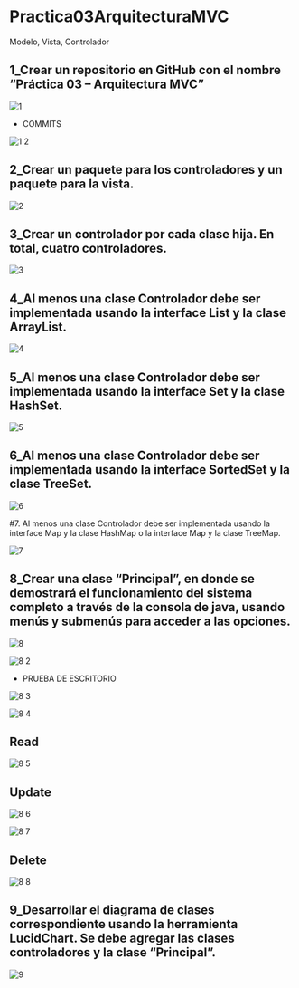 # Practica03ArquitecturaMVC

Modelo, Vista, Controlador

1_Crear un repositorio en GitHub con el nombre “Práctica 03 – Arquitectura MVC”
-----------------------------------------------------------------------------------

![1](https://user-images.githubusercontent.com/49045265/56741712-ffdcca00-6738-11e9-8838-015ff64bd83d.png)

* COMMITS

![1 2](https://user-images.githubusercontent.com/49045265/56741899-58ac6280-6739-11e9-86b1-f874400feb59.png)

2_Crear un paquete para los controladores y un paquete para la vista.
------------------------------------------------------------------------

![2](https://user-images.githubusercontent.com/49045265/56741959-78dc2180-6739-11e9-9c2f-bb8369dd8b0e.png)

3_Crear un controlador por cada clase hija. En total, cuatro controladores.
----------------------------------------------------------------------------

![3](https://user-images.githubusercontent.com/49045265/56741997-90b3a580-6739-11e9-923b-ef056e076eaa.png)

4_Al menos una clase Controlador debe ser implementada usando la interface List y la clase ArrayList.
------------------------------------------------------------------------------------------------------

![4](https://user-images.githubusercontent.com/49045265/56742046-a4f7a280-6739-11e9-847e-dbf532ec5568.png)

5_Al menos una clase Controlador debe ser implementada usando la interface Set y la clase HashSet.
--------------------------------------------------------------------------------------------------

![5](https://user-images.githubusercontent.com/49045265/56742095-bd67bd00-6739-11e9-9430-ae02702223f2.png)

6_Al menos una clase Controlador debe ser implementada usando la interface SortedSet y la clase TreeSet.
--------------------------------------------------------------------------------------------------------

![6](https://user-images.githubusercontent.com/49045265/56742132-c9ec1580-6739-11e9-9eca-6e9bd70c0a42.png)

#7.	Al menos una clase Controlador debe ser implementada usando la interface Map y la clase HashMap o la interface Map y la clase TreeMap.

![7](https://user-images.githubusercontent.com/49045265/56742179-db352200-6739-11e9-8e47-f9a1173a4dfc.png)

8_Crear una clase “Principal”, en donde se demostrará el funcionamiento del sistema completo a través de la consola de java, usando menús y submenús para acceder a las opciones. 
------------------------------------------------------------------------------------------------------------------------------------

![8](https://user-images.githubusercontent.com/49045265/56742733-e8064580-673a-11e9-98fb-820111f853d0.png)

![8 2](https://user-images.githubusercontent.com/49045265/56742803-0b30f500-673b-11e9-9df2-4d6a4116b779.png)

* PRUEBA DE ESCRITORIO


![8 3](https://user-images.githubusercontent.com/49045265/56742918-416e7480-673b-11e9-8564-92ff6275490c.png)

![8 4](https://user-images.githubusercontent.com/49045265/56743037-74186d00-673b-11e9-9023-f77404916e4b.png)

Read
-------

![8 5](https://user-images.githubusercontent.com/49045265/56743153-a88c2900-673b-11e9-8a9a-75d1c8305efe.png)

Update
--------

![8 6](https://user-images.githubusercontent.com/49045265/56743225-cf4a5f80-673b-11e9-9ffc-d4fcb0f30848.png)

![8 7](https://user-images.githubusercontent.com/49045265/56743247-db362180-673b-11e9-9f34-30160c87dab0.png)

Delete
--------

![8 8](https://user-images.githubusercontent.com/49045265/56743349-03be1b80-673c-11e9-9ab4-81cecc98f8a0.png)

9_Desarrollar el diagrama de clases correspondiente usando la herramienta LucidChart. Se debe agregar las clases controladores y la clase “Principal”.
---------------------------------------------------------------------------------------------------------------------------------------

![9](https://user-images.githubusercontent.com/49045265/56743416-22241700-673c-11e9-8b95-d659159bc6df.png)






